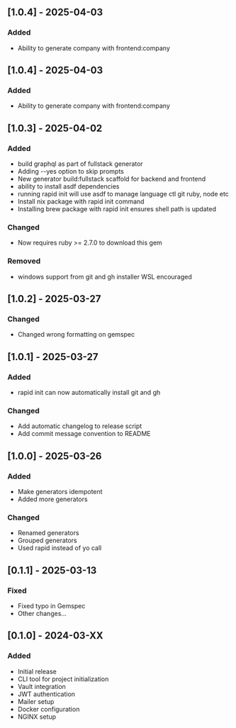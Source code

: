 ## [1.0.4] - 2025-04-03
### Added
- Ability to generate company with frontend:company

## [1.0.4] - 2025-04-03
### Added
- Ability to generate company with frontend:company

## [1.0.3] - 2025-04-02
### Added
- build graphql as part of fullstack generator
- Adding --yes option to skip prompts
- New generator build:fullstack scaffold for backend and frontend
- ability to install asdf dependencies
- running rapid init will use asdf to manage language ctl git ruby, node etc
- Install nix package with rapid init command
- Installing brew package with rapid init ensures shell path is updated

### Changed
- Now requires ruby >= 2.7.0 to download this gem

### Removed
- windows support from git and gh installer WSL encouraged

## [1.0.2] - 2025-03-27
### Changed
- Changed wrong formatting on gemspec

## [1.0.1] - 2025-03-27
### Added
- rapid init can now automatically install git and gh

### Changed
- Add automatic changelog to release script
- Add commit message convention to README

## [1.0.0] - 2025-03-26
### Added
- Make generators idempotent
- Added more generators

### Changed
- Renamed generators
- Grouped generators
- Used rapid instead of yo call

## [0.1.1] - 2025-03-13
### Fixed
- Fixed typo in Gemspec
- Other changes...

## [0.1.0] - 2024-03-XX
### Added
- Initial release
- CLI tool for project initialization
- Vault integration
- JWT authentication
- Mailer setup
- Docker configuration
- NGINX setup
